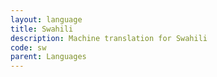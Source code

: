 ```yaml
---
layout: language
title: Swahili
description: Machine translation for Swahili
code: sw
parent: Languages
---
```

